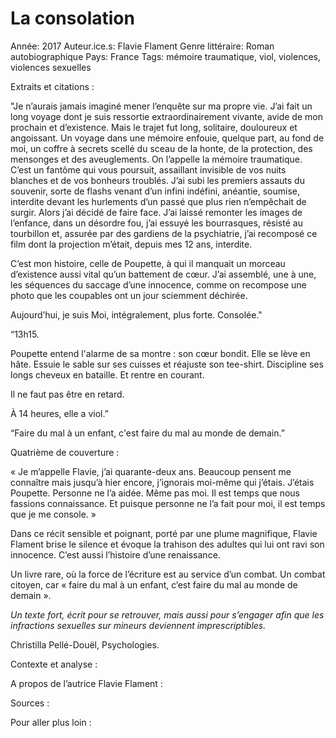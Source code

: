 # La consolation

Année: 2017
Auteur.ice.s: Flavie Flament
Genre littéraire: Roman autobiographique
Pays: France
Tags: mémoire traumatique, viol, violences, violences sexuelles

Extraits et citations :

"Je n’aurais jamais imaginé mener l’enquête sur ma propre vie. J’ai fait un long voyage dont je suis ressortie extraordinairement vivante, avide de mon prochain et d’existence. Mais le trajet fut long, solitaire, douloureux et angoissant. Un voyage dans une mémoire enfouie, quelque part, au fond de moi, un coffre à secrets scellé du sceau de la honte, de la protection, des mensonges et des aveuglements. On l’appelle la mémoire traumatique. C’est un fantôme qui vous poursuit, assaillant invisible de vos nuits blanches et de vos bonheurs troublés. J’ai subi les premiers assauts du souvenir, sorte de flashs venant d’un infini indéfini, anéantie, soumise, interdite devant les hurlements d’un passé que plus rien n’empêchait de surgir. Alors j’ai décidé de faire face. J’ai laissé remonter les images de l’enfance, dans un désordre fou, j’ai essuyé les bourrasques, résisté au tourbillon et, assurée par des gardiens de la psychiatrie, j’ai recomposé ce film dont la projection m’était, depuis mes 12 ans, interdite.

C’est mon histoire, celle de Poupette, à qui il manquait un morceau d’existence aussi vital qu’un battement de cœur. J’ai assemblé, une à une, les séquences du saccage d’une innocence, comme on recompose une photo que les coupables ont un jour sciemment déchirée.

Aujourd’hui, je suis Moi, intégralement, plus forte. Consolée."

“13h15.

Poupette entend l'alarme de sa montre : son cœur bondit. Elle se lève en hâte. Essuie le sable sur ses cuisses et réajuste son tee-shirt. Discipline ses longs cheveux en bataille. Et rentre en courant.

Il ne faut pas être en retard.

À 14 heures, elle a viol.”

“Faire du mal à un enfant, c'est faire du mal au monde de demain.”

Quatrième de couverture :

« Je m’appelle Flavie, j’ai quarante-deux ans. Beaucoup pensent me connaître mais jusqu’à hier encore, j’ignorais moi-même qui j’étais. J’étais Poupette. Personne ne l’a aidée. Même pas moi. Il est temps que nous fassions connaissance. Et puisque personne ne l’a fait pour moi, il est temps que je me console. »

Dans ce récit sensible et poignant, porté par une plume magnifique, Flavie Flament brise le silence et évoque la trahison des adultes qui lui ont ravi son innocence. C’est aussi l’histoire d’une renaissance.

Un livre rare, où la force de l’écriture est au service d’un combat. Un combat citoyen, car « faire du mal à un enfant, c’est faire du mal au monde de demain ».

*Un texte fort, écrit pour se retrouver, mais aussi pour s’engager afin que les infractions sexuelles sur mineurs deviennent imprescriptibles.*

Christilla Pellé-Douël, Psychologies.

Contexte et analyse :

A propos de l’autrice Flavie Flament :

Sources :

Pour aller plus loin :